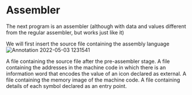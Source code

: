 # Assembler
The next program is an assembler (although with data and values different from the regular assembler, but works just like it)

We will first insert the source file containing the assembly language
![Annotation 2022-05-03 1231541](https://user-images.githubusercontent.com/104766812/166432035-7aace3f6-db23-4a35-b312-0d6923fc14f0.jpg)


A file containing the source file after the pre-assembler stage. 
A file containing the addresses in the machine code in which there is an information word that encodes the value of an icon declared as external. 
A file containing the memory image of the machine code. 
A file containing details of each symbol declared as an entry point.

